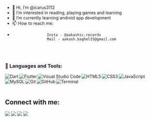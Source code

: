 - 👋 Hi, I’m @icarus3112
- 👀 I’m interested in reading, playing games and learning 
- 🌱 I’m currently learning android app development
- 📫 How to reach me: 
-                     Insta - @aakashic.records
                      Mail - aakash.baghel15@gmail.com
                      
<!---
icarus3112/icarus3112 is a ✨ special ✨ repository because its `README.md` (this file) appears on your GitHub profile.
You can click the Preview link to take a look at your changes.
--->

<br />
<br />

### 🚀 Languages and Tools:

<p>
<img align="left" alt="Dart" src="https://img.icons8.com/color/50/000000/dart.png" />
<img align="left" alt="Flutter" src="https://img.icons8.com/color/48/000000/flutter.png" />
<a> <img align="left" alt="Visual Studio Code" src="https://img.icons8.com/fluent/50/000000/visual-studio-code-2019.png" /> </a>
<a> <img align="left" alt="HTML5" src="https://img.icons8.com/color/48/000000/html-5.png" /> </a>
<img align="left" alt="CSS3" src="https://img.icons8.com/color/48/000000/css3.png" />
<img align="left" alt="JavaScript" src="https://img.icons8.com/color/50/000000/javascript--v2.png" />
<img align="left" alt="MySQL" src="https://img.icons8.com/fluent/50/000000/mysql-logo.png" />
<img align="left" alt="Git" src="https://img.icons8.com/color/50/000000/git.png" />
<img align="left" alt="GitHub" src="https://img.icons8.com/color/50/000000/github--v1.png" />
<img align="left" alt="Terminal" src="https://img.icons8.com/color/50/000000/run-command.png" />
</p>

<br />
<br /> 
<br /> 

  
## Connect with me:
<p align="left">

<a href = "https://www.linkedin.com/in/aakashdeep-singh-baghel-664b531a7/" target="_blank"><img src="https://img.icons8.com/fluent/48/000000/linkedin.png"/></a>
<a href = "https://twitter.com/subhamraoniar"><img src="https://img.icons8.com/fluent/48/000000/twitter.png"/></a>
<a href = "https://www.instagram.com/aakashic.records/"><img src="https://img.icons8.com/fluent/48/000000/instagram-new.png"/></a>
<a href = ""><img src="https://img.icons8.com/color/48/000000/youtube-play.png"/></a>

</p>

<br /> 
<br /> 
